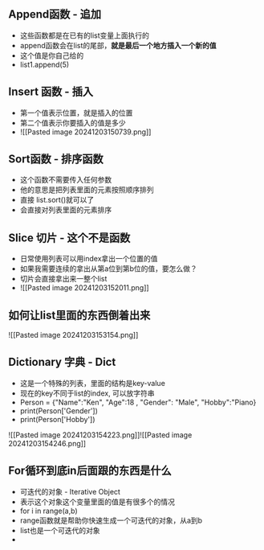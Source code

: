 ## Append函数 - 追加
- 这些函数都是在已有的list变量上面执行的
- append函数会在list的尾部，**就是最后一个地方插入一个新的值**
- 这个值是你自己给的
- list1.append(5)


## Insert 函数 - 插入
- 第一个值表示位置，就是插入的位置
- 第二个值表示你要插入的值是多少
- ![[Pasted image 20241203150739.png]]
## Sort函数 - 排序函数
- 这个函数不需要传入任何参数
- 他的意思是把列表里面的元素按照顺序排列
- 直接 list.sort()就可以了
- 会直接对列表里面的元素排序

## Slice 切片  - 这个不是函数
- 日常使用列表可以用index拿出一个位置的值
- 如果我需要连续的拿出从第a位到第b位的值，要怎么做？
- 切片会直接拿出来一整个list
- ![[Pasted image 20241203152011.png]]
## 如何让list里面的东西倒着出来


![[Pasted image 20241203153154.png]]



## Dictionary 字典 - Dict
- 这是一个特殊的列表，里面的结构是key-value
- 现在的key不同于list的index, 可以放字符串
- Person = {"Name":"Ken",  "Age":18 , "Gender": "Male", "Hobby":"Piano}
- print(Person['Gender'])
- print(Person['Hobby'])

![[Pasted image 20241203154223.png]]![[Pasted image 20241203154246.png]]


## For循环到底in后面跟的东西是什么
- 可迭代的对象 - Iterative Object
- 表示这个对象这个变量里面的值是有很多个的情况
- for i in range(a,b)
- range函数就是帮助你快速生成一个可迭代的对象，从a到b
- list也是一个可迭代的对象
- 